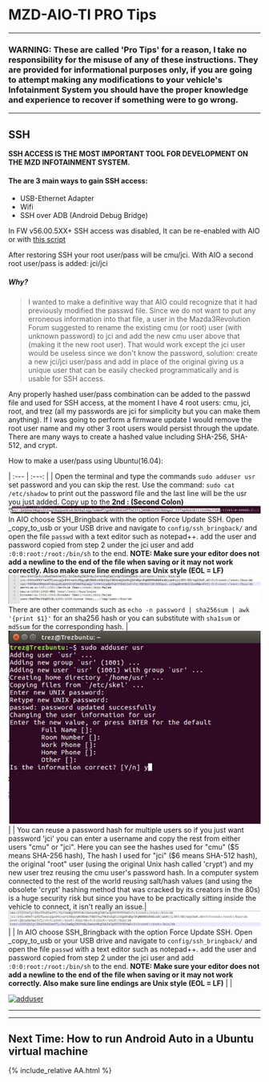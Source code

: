 
# MZD-AIO-TI PRO Tips
***
### WARNING: These are called 'Pro Tips' for a reason, I take no responsibility for the misuse of any of these instructions.  They are provided for informational purposes only,  if you are going to attempt making any modifications to your vehicle's Infotainment System you should have the proper knowledge and experience to recover if something were to go wrong.  
___
## SSH
**SSH ACCESS IS THE MOST IMPORTANT TOOL FOR DEVELOPMENT ON THE MZD INFOTAINMENT SYSTEM.**  
#### The are 3 main ways to gain SSH access:
- USB-Ethernet Adapter
- Wifi
- SSH over ADB (Android Debug Bridge)

In FW v56.00.5XX+ SSH access was disabled, It can be re-enabled with AIO or with [this script](//trevelopment.win/SSHBringback)

After restoring SSH your root user/pass will be cmu/jci.  With AIO a second root user/pass is added: jci/jci
##### *Why?*
  > I wanted to make a definitive way that AIO could recognize that it had previously modified the passwd file.  Since we do not want to put any erroneous information into that file, a user in the Mazda3Revolution Forum suggested to rename the existing cmu (or root) user (with unknown password) to jci and add the new cmu user above that (making it the new root user).  That would work except the jci user would be useless since we don't know the password, solution: create a new jci/jci user/pass and add in place of the original giving us a unique user that can be easily checked programmatically and is usable for SSH access.

Any properly hashed user/pass combination can be added to the passwd file and used for SSH access, at the moment I have 4 root users: cmu, jci, root, and trez (all my passwords are jci for simplicity but you can make them anything).  If I was going to perform a firmware update I would remove the root user name and my other 3 root users would persist through the update.  There are many ways to create a hashed value including SHA-256, SHA-512, and crypt.  

How to make a user/pass using Ubuntu(16.04):

| :--- | :---: |
| Open the terminal and type the commands `sudo adduser usr` set password and you can skip the rest. Use the command: `sudo cat /etc/shadow` to print out the password file and the last line will be the usr you just added.  Copy up to the **2nd : (Second Colon)** [![adduser](/images/adduser2.jpg)](/images/adduser2.jpg)  In AIO choose SSH_Bringback with the option Force Update SSH.  Open _copy_to_usb or your USB drive and navigate to `config/ssh_bringback/` and open the file `passwd` with a text editor such as notepad++.  add the user and password copied from step 2 under the jci user and add `:0:0:root:/root:/bin/sh` to the end. **NOTE: Make sure your editor does not add a newline to the end of the file when saving or it may not work correctly. Also make sure line endings are Unix style (EOL = LF)** [![adduser](/images/adduser4.jpg)](/images/adduser4.jpg)  There are other commands such as `echo -n password | sha256sum | awk '{print $1}'` for an sha256 hash or you can substitute with `sha1sum` or `md5sum` for the corresponding hash. | [![adduser](/images/adduser1.jpg)](/images/adduser1.jpg) |
| You can reuse a password hash for multiple users so if you just want password 'jci' you can enter a username and copy the rest from either users "cmu" or "jci". Here you can see the hashes used for "cmu" ($5 means SHA-256 hash), The hash I used for "jci" ($6 means SHA-512 hash), the original "root" user (using the original Unix hash called 'crypt') and my new user trez reusing the cmu user's password hash.  In a computer system connected to the rest of the world reusing salt/hash values (and using the obsolete 'crypt' hashing method that was cracked by its creators in the 80s) is a huge security risk but since you have to be practically sitting inside the vehicle to connect, it isn't really an issue.| [![adduser](/images/adduser3.jpg)](/images/adduser3.jpg) |
| In AIO choose SSH_Bringback with the option Force Update SSH.  Open _copy_to_usb or your USB drive and navigate to `config/ssh_bringback/` and open the file `passwd` with a text editor such as notepad++.  add the user and password copied from step 2 under the jci user and add `:0:0:root:/root:/bin/sh` to the end. **NOTE: Make sure your editor does not add a newline to the end of the file when saving or it may not work correctly. Also make sure line endings are Unix style (EOL = LF)** |  |

[![adduser](/images/adduser5.jpg)](/images/adduser5.jpg)

___
***
## Next Time: How to run Android Auto in a Ubuntu virtual machine
{% include_relative AA.html %}

[Electron]: (http://electron.atom.io/)
[AngularJS]: (https://angularjs.org/)    
[MazdaTweaks.com]:(http://mazdatweaks.com/)
[NodeJS]: (https://nodejs.org/)
[Chromium]: (https://www.chromium.org/)
[1]: (https://github.com/Siutsch/AIO---All-in-one-tweaks)
